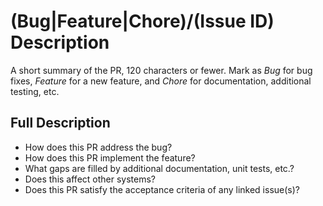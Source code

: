 # (Bug|Feature|Chore)/(Issue ID) Description
A short summary of the PR, 120 characters or fewer.
Mark as _Bug_ for bug fixes, _Feature_ for a new feature, and _Chore_ for documentation, additional testing, etc.

## Full Description
- How does this PR address the bug?
- How does this PR implement the feature?
- What gaps are filled by additional documentation, unit tests, etc.?
- Does this affect other systems?
- Does this PR satisfy the acceptance criteria of any linked issue(s)?
